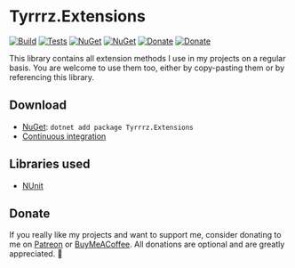 # Tyrrrz.Extensions

[![Build](https://img.shields.io/appveyor/ci/Tyrrrz/Extensions/master.svg)](https://ci.appveyor.com/project/Tyrrrz/Extensions)
[![Tests](https://img.shields.io/appveyor/tests/Tyrrrz/Extensions/master.svg)](https://ci.appveyor.com/project/Tyrrrz/Extensions)
[![NuGet](https://img.shields.io/nuget/v/Tyrrrz.Extensions.svg)](https://nuget.org/packages/Tyrrrz.Extensions)
[![NuGet](https://img.shields.io/nuget/dt/Tyrrrz.Extensions.svg)](https://nuget.org/packages/Tyrrrz.Extensions)
[![Donate](https://img.shields.io/badge/patreon-donate-yellow.svg)](https://patreon.com/tyrrrz)
[![Donate](https://img.shields.io/badge/buymeacoffee-donate-yellow.svg)](https://buymeacoffee.com/tyrrrz)

This library contains all extension methods I use in my projects on a regular basis. You are welcome to use them too, either by copy-pasting them or by referencing this library.

## Download

- [NuGet](https://nuget.org/packages/Tyrrrz.Extensions): `dotnet add package Tyrrrz.Extensions`
- [Continuous integration](https://ci.appveyor.com/project/Tyrrrz/Tyrrrz.Extensions)

## Libraries used

- [NUnit](https://github.com/nunit/nunit)

## Donate

If you really like my projects and want to support me, consider donating to me on [Patreon](https://patreon.com/tyrrrz) or [BuyMeACoffee](https://buymeacoffee.com/tyrrrz). All donations are optional and are greatly appreciated. 🙏